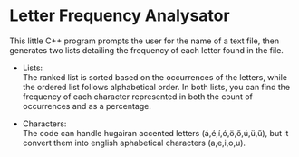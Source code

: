 # Letter Frequency Analysator

This little C++ program prompts the user for the name of a text file, 
then generates two lists detailing the frequency of each letter found in the file.

- Lists:     
The ranked list is sorted based on the occurrences of the letters, while the ordered list follows alphabetical order.
In both lists, you can find the frequency of each character represented in both the count of occurrences and as a percentage.

- Characters:    
The code can handle hugairan accented letters (á,é,í,ó,ö,ő,ú,ü,ű), but it convert them into english aphabetical characters
(a,e,i,o,u).
